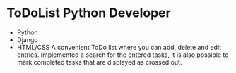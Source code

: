 # ToDoList Python Developer
- Python
- Django
- HTML/CSS
A convenient ToDo list where you can add, delete and edit entries. Implemented a search for the entered tasks, it is also possible to mark completed tasks that are displayed as crossed out.

